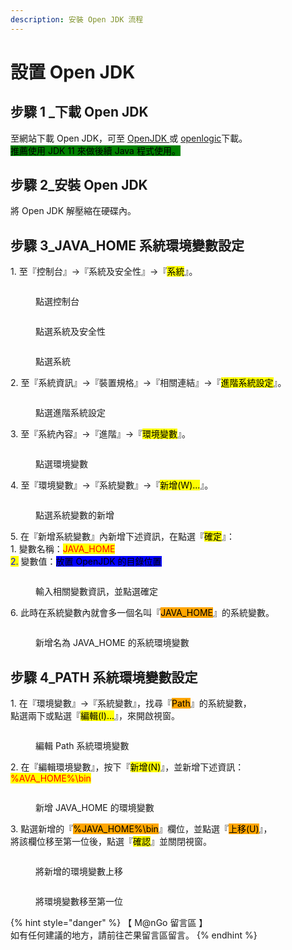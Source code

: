 ```yaml
---
description: 安裝 Open JDK 流程
---
```


# 設置 Open JDK

## 步驟 1 \_下載 Open JDK

至網站下載 Open JDK，可至 [OpenJDK ](https://openjdk.org/)或 [openlogic](https://www.openlogic.com/openjdk-downloads)下載。\
<mark style="background-color:green;">推薦使用 JDK 11 來做後續 Java 程式使用。</mark>

## 步驟 2\_安裝 Open JDK

將 Open JDK 解壓縮在硬碟內。

## 步驟 3\_JAVA\_HOME 系統環境變數設定

1\. 至『控制台』->『系統及安全性』->『<mark style="background-color:yellow;">系統</mark>』。

<div>

<figure><img src="../../../../.gitbook/assets/0001 (1).png" alt=""><figcaption><p>點選控制台</p></figcaption></figure>

 

<figure><img src="../../../../.gitbook/assets/0002.png" alt=""><figcaption><p>點選系統及安全性</p></figcaption></figure>

 

<figure><img src="../../../../.gitbook/assets/0003.png" alt=""><figcaption><p>點選系統</p></figcaption></figure>

</div>

2\. 至『系統資訊』->『裝置規格』->『相關連結』->『<mark style="background-color:yellow;">進階系統設定</mark>』。

<figure><img src="../../../../.gitbook/assets/0004.png" alt=""><figcaption><p>點選進階系統設定</p></figcaption></figure>

3\. 至『系統內容』->『進階』->『<mark style="background-color:yellow;">環境變數</mark>』。

<figure><img src="../../../../.gitbook/assets/0005.png" alt=""><figcaption><p>點選環境變數</p></figcaption></figure>

4\. 至『環境變數』->『系統變數』->『<mark style="background-color:yellow;">新增(W)...</mark>』。

<figure><img src="../../../../.gitbook/assets/0006.png" alt=""><figcaption><p>點選系統變數的新增</p></figcaption></figure>

5\. 在『新增系統變數』內新增下述資訊，在點選『<mark style="background-color:yellow;">確定</mark>』：\
&#x20;  1\. 變數名稱：<mark style="color:red;">JAVA\_HOME</mark>\
&#x20;  <mark style="color:red;"></mark>   <mark style="color:blue;">2.</mark> 變數值：<mark style="background-color:blue;">放置 OpenJDK 的目錄位置</mark>

<figure><img src="../../../../.gitbook/assets/0007.png" alt=""><figcaption><p>輸入相關變數資訊，並點選確定</p></figcaption></figure>

6\. 此時在系統變數內就會多一個名叫『<mark style="background-color:orange;">JAVA\_HOME</mark>』的系統變數。

<figure><img src="../../../../.gitbook/assets/0008.png" alt=""><figcaption><p>新增名為 JAVA_HOME 的系統環境變數</p></figcaption></figure>

## 步驟 4\_PATH 系統環境變數設定

1\. 在『環境變數』->『系統變數』，找尋『<mark style="background-color:orange;">Path</mark>』的系統變數，\
&#x20;  點選兩下或點選『<mark style="background-color:yellow;">編輯(I)...</mark>』，來開啟視窗。

<figure><img src="../../../../.gitbook/assets/0009.png" alt=""><figcaption><p>編輯 Path 系統環境變數</p></figcaption></figure>

2\. 在『編輯環境變數』，按下『<mark style="background-color:yellow;">新增(N)</mark>』，並新增下述資訊：\
&#x20;   <mark style="color:red;">%AVA\_HOME%\bin</mark>

<figure><img src="../../../../.gitbook/assets/0010.png" alt=""><figcaption><p>新增 JAVA_HOME 的環境變數</p></figcaption></figure>

3\. 點選新增的『<mark style="background-color:orange;">%JAVA\_HOME%\bin</mark>』欄位，並點選『<mark style="background-color:orange;">上移(U)</mark>』，\
&#x20;   將該欄位移至第一位後，點選『<mark style="background-color:yellow;">確認</mark>』並關閉視窗。

<div>

<figure><img src="../../../../.gitbook/assets/0011.png" alt=""><figcaption><p>將新增的環境變數上移</p></figcaption></figure>

 

<figure><img src="../../../../.gitbook/assets/0012.png" alt=""><figcaption><p>將環境變數移至第一位</p></figcaption></figure>

</div>



{% hint style="danger" %}
【 M@nGo 留言區 】\
如有任何建議的地方，請前往芒果留言區留言。
{% endhint %}
